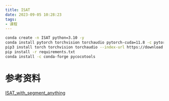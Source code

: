 ```yaml
---
title: ISAT
date: 2023-09-05 10:28:23
tags:
- 课程
---
```



```bash
conda create -n ISAT python=3.10 -y
conda install pytorch torchvision torchaudio pytorch-cuda=11.8 -c pytorch -c nvidia
pip3 install torch torchvision torchaudio --index-url https://download.pytorch.org/whl/cu118
pip install -r requirements.txt
conda install -c conda-forge pycocotools
```

# 参考资料
[ISAT_with_segment_anything](https://github.com/yatengLG/ISAT_with_segment_anything)

